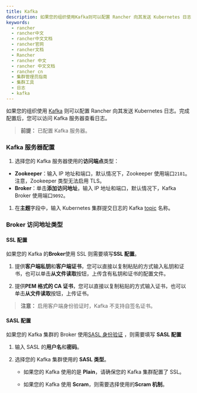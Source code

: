 ```yaml
---
title: Kafka
description: 如果您的组织使用Kafka则可以配置 Rancher 向其发送 Kubernetes 日志。完成配置后，您可以访问 Kafka 服务器查看日志。
keywords:
  - rancher
  - rancher中文
  - rancher中文文档
  - rancher官网
  - rancher文档
  - Rancher
  - rancher 中文
  - rancher 中文文档
  - rancher cn
  - 集群管理员指南
  - 集群工具
  - 日志
  - kafka
---
```


如果您的组织使用 [Kafka](https://kafka.apache.org/) 则可以配置 Rancher 向其发送 Kubernetes 日志。完成配置后，您可以访问 Kafka 服务器查看日志。

> **前提：** 已配置 Kafka 服务器。

### Kafka 服务器配置

1. 选择您的 Kafka 服务器使用的**访问端点**类型：

- **Zookeeper**：输入 IP 地址和端口，默认情况下，Zookeeper 使用端口`2181`。注意，Zookeeper 类型无法启用 TLS。
- **Broker**：单击**添加访问地址**，输入 IP 地址和端口，默认情况下，Kafka Broker 使用端口`9092`。

1. 在**主题**字段中，输入 Kubernetes 集群提交日志的 Kafka [topic](https://kafka.apache.org/documentation/#basic_ops_add_topic) 名称。

### Broker 访问地址类型

#### SSL 配置

如果您的 Kafka 的**Broker**使用 SSL 则需要填写**SSL 配置**。

1. 提供**客户端私钥**和**客户端证书**，您可以直接以复制粘贴的方式输入私钥和证书，也可以单击**从文件读取**按钮，上传含有私钥和证书的配置文件。

1. 提供**PEM 格式的 CA 证书**，您可以直接以复制粘贴的方式输入证书，也可以单击**从文件读取**按钮，上传证书。

> **注意：** 启用客户端身份验证时，Kafka 不支持自签名证书。

#### SASL 配置

如果您的 Kafka 集群的 Broker 使用[SASL 身份验证](https://kafka.apache.org/documentation/#security_sasl) ，则需要填写 **SASL 配置**

1. 输入 SASL 的**用户名**和**密码**。

1. 选择您的 Kafka 集群使用的 **SASL 类型**。

   - 如果您的 Kafka 使用的是 **Plain**，请确保您的 Kafka 集群配置了 SSL。

   - 如果您的 Kafka 使用 **Scram**，则需要选择使用的**Scram 机制**。
